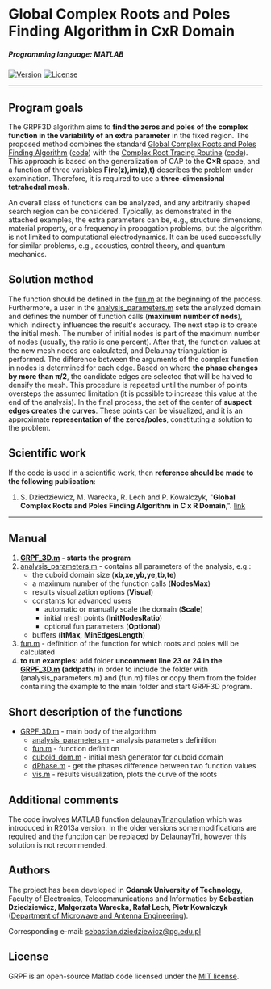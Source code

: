 # Global Complex Roots and Poles Finding Algorithm in CxR Domain

##### Programming language: MATLAB

[![Version](https://img.shields.io/badge/version-1.0-green.svg)](README.md) [![License](https://img.shields.io/badge/license-MIT-blue.svg)](http://opensource.org/licenses/MIT)

---
## Program goals
The GRPF3D algorithm aims to **find the zeros and poles of the complex function in the variability of an extra parameter** in the fixed region. The proposed method combines the standard [Global Complex Roots and Poles Finding Algorithm](https://ieeexplore.ieee.org/document/8457320) ([code](https://github.com/PioKow/SAGRPF)) with the [Complex Root Tracing Routine](https://ieeexplore.ieee.org/document/7880630) ([code](https://github.com/PioKow/SACRTA)). This approach is based on the generalization of CAP to the **C×R** space, and a function of three variables **F(re(z),im(z),t)** describes the problem under examination. Therefore, it is required to use a **three-dimensional tetrahedral mesh**.

An overall class of functions can be analyzed, and any arbitrarily shaped search region can be considered. Typically, as demonstrated in the attached examples, the extra parameters can be, e.g., structure dimensions, material property, or a frequency in propagation problems, but the algorithm is not limited to computational electrodynamics. It can be used successfully for similar problems, e.g., acoustics, control theory, and quantum mechanics.

## Solution method
The function should be defined in the [fun.m](2_cylindrical_waveguide/fun.m) at the beginning of the process. Furthermore, a user in the [analysis_parameters.m](2_cylindrical_waveguide/analysis_parameters.m) sets the analyzed domain and defines the number of function calls (**maximum number of nods**), which indirectly influences the result's accuracy. The next step is to create the initial mesh. The number of initial nodes is part of the maximum number of nodes (usually, the ratio is one percent). After that, the function values at the new mesh nodes are calculated, and Delaunay triangulation is performed. The difference between the arguments of the complex function in nodes is determined for each edge. Based on where **the phase changes by more than π/2**, the candidate edges are selected that will be halved to densify the mesh. This procedure is repeated until the number of points oversteps the assumed limitation (it is possible to increase this value at the end of the analysis). In the final process, the set of the center of **suspect edges creates the curves**. These points can be visualized, and it is an approximate **representation of the zeros/poles**, constituting a solution to the problem.

## Scientific work
If the code is used in a scientific work, then **reference should be made to the following publication**:
1. S. Dziedziewicz, M. Warecka, R. Lech and P. Kowalczyk, "**Global Complex Roots and Poles Finding Algorithm in C x R Domain**,". [link]()

---
## Manual
1. **[GRPF_3D.m](GRPF_3D.m) - starts the program**
2. [analysis_parameters.m](2_cylindrical_waveguide/analysis_parameters.m) - contains all parameters of the analysis, e.g.:
    * the cuboid domain size (**xb,xe,yb,ye,tb,te**)
	* a maximum number of the function calls (**NodesMax**)
	* results visualization options (**Visual**)
	* constants for advanced users
		- automatic or manually scale the domain (**Scale**)
		- initial mesh points (**InitNodesRatio**) 
	 	- optional fun parameters (**Optional**)
	* buffers (**ItMax**, **MinEdgesLength**)
3. [fun.m](2_cylindrical_waveguide/fun.m) - definition of the function for which roots and poles will be calculated
4. **to run examples**: add folder **uncomment line 23 or 24 in the [GRPF_3D.m](GRPF_3D.m) (addpath)** in order to include the folder with (analysis_parameters.m) and (fun.m) files or copy them from the folder containing the example to the main folder and start GRPF3D program.
 
## Short description of the functions
- [GRPF_3D.m](GRPF_3D.m) - main body of the algorithm  
	- [analysis_parameters.m](3_graphene_transmission_line/analysis_parameters.m) - analysis parameters definition
	- [fun.m](3_graphene_transmission_line/fun.m) - function definition
	- [cuboid_dom.m](cuboid_dom.m) - initial mesh generator for cuboid domain
	- [dPhase.m](dPhase.m) - get the phases difference between two function values
	- [vis.m](vis.m) - results visualization, plots the curve of the roots

## Additional comments
The code involves MATLAB function [delaunayTriangulation](https://mathworks.com/help/matlab/ref/delaunaytriangulation.html) which was introduced in R2013a version. In the older versions some modifications are required and the function can be replaced by [DelaunayTri](https://mathworks.com/help/matlab/ref/delaunaytri.html), however this solution is not recommended.

## Authors
The project has been developed in **Gdansk University of Technology**, Faculty of Electronics, Telecommunications and Informatics by **Sebastian Dziedziewicz, Małgorzata Warecka, Rafał Lech, Piotr Kowalczyk** ([Department of Microwave and Antenna Engineering](https://eti.pg.edu.pl/en/kima-en)). 

Corresponding e-mail: sebastian.dziedziewicz@pg.edu.pl

## License
GRPF is an open-source Matlab code licensed under the [MIT license](LICENSE).
